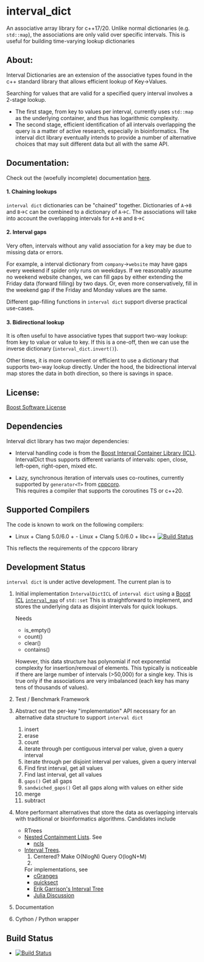 # interval_dict


An associative array library for c++17/20. 
Unlike normal dictionaries (e.g. `std::map`), the associations are only valid over specific intervals.
This is useful for building time-varying lookup dictionaries

## About:

Interval Dictionaries are an extension of the associative types found in the c++ standard library that allows efficient lookup of Key->Values.

Searching for values that are valid for a specified query interval involves a 2-stage lookup. 

- The first stage, from key to values per interval, currently uses `std::map` as the underlying container, and thus has logarithmic complexity.
- The second stage, efficient identification of all intervals overlapping the query is a matter of active research, especially in bioinformatics.
  The interval dict library eventually intends to provide a number of alternative choices that may suit different data but all with the same API.

## Documentation:

Check out the (woefully incomplete) documentation [here](https://github.com/bunbun/interval_dict).

#### 1. Chaining lookups
`interval dict` dictionaries can be "chained" together.
Dictionaries of `A`&rarr;`B` and `B`&rarr;`C` can be combined to a dictionary of `A`&rarr;`C`.
The associations will take into account the overlapping intervals for `A`&rarr;`B` and `B`&rarr;`C`

#### 2. Interval gaps
Very often, intervals without any valid association for a key may be due to missing data or errors.

For example, a interval dictionary from `company`&rarr;`website` may have gaps every weekend if spider only runs on weekdays.
If we reasonably assume no weekend website changes, we can fill gaps by either extending the Friday data (forward filling) by two days.
Or, even more conservatively, fill in the weekend gap if the Friday and Monday values are the same.

Different gap-filling functions in `interval dict` support diverse practical use-cases.   

#### 3. Bidirectional lookup
It is often useful to have associative types that support two-way lookup: from key to value or value to key.
If this is a one-off, then we can use the inverse dictionary (`interval_dict.invert()`).

Other times, it is more convenient or efficient to use a dictionary that supports two-way lookup directly.
Under the hood, the bidirectional interval map stores the data in both direction, so there is savings in space.

## License:

[Boost Software License](https://github.com/bunbun/interval_dict/blob/master/LICENSE)

## Dependencies

Interval dict library has two major dependencies:

- Interval handling code is from the [Boost Interval Container Library (ICL)](https://www.boost.org/doc/libs/release/libs/icl/doc/html/index.html).
  IntervalDict thus supports different variants of intervals: open, close, left-open, right-open, mixed etc.
  
- Lazy, synchronous iteration of intervals uses co-routines, currently supported by `generator<T>` from [cppcoro](https://github.com/lewissbaker/cppcoro).  
  This requires a compiler that supports the coroutines TS or c++20.
  
## Supported Compilers

The code is known to work on the following compilers:

- Linux + Clang 5.0/6.0 + - Linux + Clang 5.0/6.0 + libc++ [![Build Status](https://travis-ci.org/lewissbaker/cppcoro.svg?branch=master)](https://travis-ci.org/lewissbaker/cppcoro)

This reflects the requirements of the cppcoro library

## Development Status
`interval dict` is under active development. The current plan is to 

1. Initial implementation `IntervalDictICL` of `interval dict` using a [Boost ICL](https://www.boost.org/doc/libs/release/libs/icl/doc/html/index.html) [`interval_map`](https://www.boost.org/doc/libs/release/libs/icl/doc/html/header/boost/icl/interval_map_hpp.html) of `std::set`
   This is straightforward to implement, and stores the underlying data as disjoint intervals for quick lookups.
   
   Needs
   - is_empty()
   - count()
   - clear()
   - contains()
  
   However, this data structure has polynomial if not exponential complexity for insertion/removal of elements.
   This typically is noticeable if there are large number of intervals (>50,000) for a single key.
   This is true only if the associations are very imbalanced (each key has many tens of thousands of values).   
  
1. Test / Benchmark Framework

1. Abstract out the per-key "implementation" API necessary for an alternative data structure to support `interval dict`
   1. insert 
   2. erase
   3. count
   4. iterate through per contiguous interval per value, given a query interval
   5. iterate through per disjoint interval per values, given a query interval
   6. Find first interval, get all values
   7. Find last interval, get all values
   8. `gaps()` Get all gaps
   9. `sandwiched_gaps()` Get all gaps along with values on either side  
   10. merge
   11. subtract  
   
1. More performant alternatives that store the data as overlapping intervals with traditional or bioinformatics algorithms. 
   Candidates include
   - RTrees
   - [Nested Containment Lists](https://academic.oup.com/bioinformatics/article/23/11/1386/199545). See
     - [ncls](https://github.com/biocore-ntnu/ncls)
   - [Interval Trees](https://en.wikipedia.org/wiki/Interval_tree).
     1. Centered? Make O(NlogN) Query O(logN+M)
     2.  
     For implementations, see  
     - [cGranges](https://github.com/lh3/cgranges)
     - [quicksect](https://github.com/brentp/quicksect)
     - [Erik Garrison's Interval Tree](https://github.com/ekg/intervaltree/blob/master/IntervalTree.h)
     - [Julia Discussion](https://github.com/BioJulia/Bio.jl/issues/340)
     
1. Documentation

1. Cython / Python wrapper    


## Build Status

- [![Build Status](https://travis-ci.org/bunbun/intervaldict.svg?branch=master)](https://travis-ci.org/bunbun/intervaldict)
